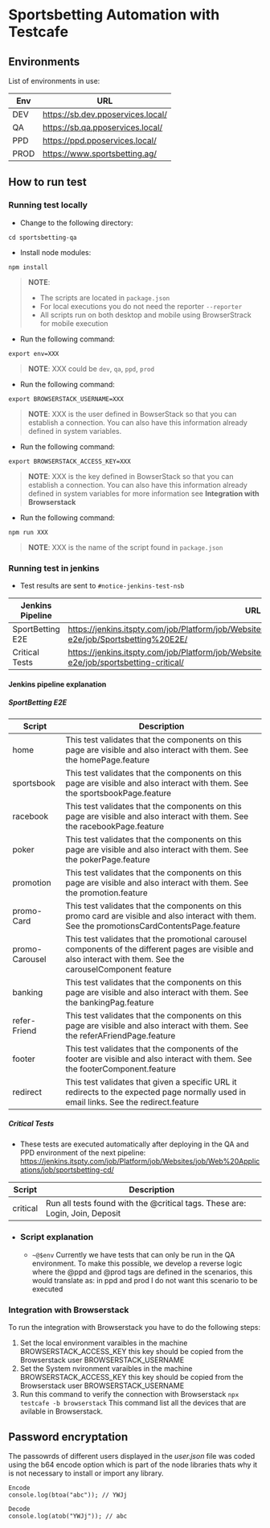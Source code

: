 # Sportsbetting Automation with Testcafe

## Environments

List of environments in use:

| Env     | URL     								          |
| --------|-----------------------------------------|
| DEV     | https://sb.dev.pposervices.local/       |
| QA      | https://sb.qa.pposervices.local/        |
| PPD     | https://ppd.pposervices.local/			 |
| PROD    | https://www.sportsbetting.ag/			    |

## How to run test

### Running test locally 

- Change to the following directory:
 ```
 cd sportsbetting-qa
 ```

- Install node modules:
 ```
 npm install
 ```
  > **NOTE**: 
  > - The scripts are located in `package.json`
  > - For local executions you do not need the reporter `--reporter`
  > - All scripts run on both desktop and mobile using BrowserStrack for mobile execution

- Run the following command:
 ```
 export env=XXX
 ```
 > **NOTE**: XXX could be `dev`, `qa`, `ppd`, `prod`

- Run the following command:
 ```
 export BROWSERSTACK_USERNAME=XXX
 ```
 > **NOTE**: XXX is the user defined in BowserStack so that you can establish a connection. You can also have this information already defined in system variables.

- Run the following command:
 ```
 export BROWSERSTACK_ACCESS_KEY=XXX
 ```
 > **NOTE**: XXX is the key defined in BowserStack so that you can establish a connection. You can also have this information already defined in system variables for more information see **Integration with Browserstack**

- Run the following command:
 ```
 npm run XXX
 ```
 > **NOTE**: XXX is the name of the script found in `package.json`

### Running test in jenkins 

- Test results are sent to `#notice-jenkins-test-nsb`

|  Jenkins Pipeline   | URL     								          |
| --------------------|-----------------------------------------|
| SportBetting E2E    | https://jenkins.itspty.com/job/Platform/job/Websites/job/Web%20Applications/job/sportsbetting-e2e/job/Sportsbetting%20E2E/      |
| Critical Tests      | https://jenkins.itspty.com/job/Platform/job/Websites/job/Web%20Applications/job/sportsbetting-e2e/job/sportsbetting-critical/       |

#### Jenkins pipeline explanation

##### SportBetting E2E

| Script     | Description     								          |
| --------|-----------------------------------------|
| home     | This test validates that the components on this page are visible and also interact with them. See the homePage.feature      |
| sportsbook     | This test validates that the components on this page are visible and also interact with them. See the sportsbookPage.feature        |
| racebook     | This test validates that the components on this page are visible and also interact with them. See the racebookPage.feature 			 |
| poker    | This test validates that the components on this page are visible and also interact with them. See the pokerPage.feature 		    |
| promotion    | This test validates that the components on this page are visible and also interact with them. See the promotion.feature 		    |
| promo-Card    | This test validates that the components on this promo card are visible and also interact with them. See the promotionsCardContentsPage.feature 		    |
| promo-Carousel   | This test validates that the promotional carousel components of the different pages are visible and also interact with them. See the carouselComponent feature		    |
| banking    | This test validates that the components on this page are visible and also interact with them. See the bankingPag.feature 		    |
| refer-Friend    | This test validates that the components on this page are visible and also interact with them. See the referAFriendPage.feature 		    |
| footer    | This test validates that the components of the footer are visible and also interact with them. See the footerComponent.feature 		    |
| redirect    | This test validates that given a specific URL it redirects to the expected page normally used in email links. See the redirect.feature  		    |

##### Critical Tests

- These tests are executed automatically after deploying in the QA and PPD environment of the next pipeline: https://jenkins.itspty.com/job/Platform/job/Websites/job/Web%20Applications/job/sportsbetting-cd/

| Script     | Description     								          |
| --------|-----------------------------------------|
| critical     | Run all tests found with the @critical tags. These are: Login, Join, Deposit     |

- ### Script explanation

  - `~@$env` Currently we have tests that can only be run in the QA environment. To make this possible, we develop a reverse logic where the @ppd and @prod tags are defined in the scenarios, this would translate as: in ppd and prod I do not want this scenario to be executed

### Integration with Browserstack

To run the integration with Browserstack you have to do the following steps:

1. Set the local environment varaibles in the machine
   BROWSERSTACK_ACCESS_KEY this key should be copied from the Browserstack user
   BROWSERSTACK_USERNAME
2. Set the System nvironment varaibles in the machine
   BROWSERSTACK_ACCESS_KEY this key should be copied from the Browserstack user
   BROWSERSTACK_USERNAME
3. Run this command to verify the connection with Browserstack
   `npx testcafe -b browserstack`
   This command list all the devices that are avilable in Browserstack.

## Password encryptation
The passowrds of different users displayed in the *_user.json_* file was coded using the b64 encode option which is part of the node libraries thats why it is not necessary to install or import any library.

```
Encode
console.log(btoa("abc")); // YWJj

Decode
console.log(atob("YWJj")); // abc
```